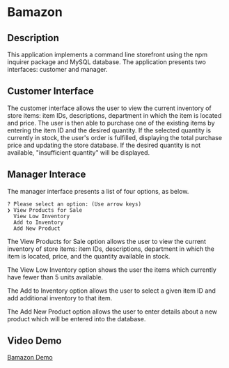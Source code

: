 # Bamazon

## Description
This application implements a command line storefront using the npm inquirer package and MySQL database. The application presents two interfaces: customer and manager.


## Customer Interface
The customer interface allows the user to view the current inventory of store items: item IDs, descriptions, department in which the item is located and price. The user is then able to purchase one of the existing items by entering the item ID and the desired quantity. If the selected quantity is currently in stock, the user's order is fulfilled, displaying the total purchase price and updating the store database. If the desired quantity is not available, "insufficient quantity" will be displayed.

## Manager Interace
The manager interface presents a list of four options, as below.

```
? Please select an option: (Use arrow keys)
❯ View Products for Sale 
  View Low Inventory 
  Add to Inventory 
  Add New Product
```

The View Products for Sale option allows the user to view the current inventory of store items: item IDs, descriptions, department in which the item is located, price, and the quantity available in stock.

The View Low Inventory option shows the user the items which currently have fewer than 5 units available.

The Add to Inventory option allows the user to select a given item ID and add additional inventory to that item.

The Add New Product option allows the user to enter details about a new product which will be entered into the database.


## Video Demo
[Bamazon Demo](https://youtu.be/ynMsoxrqNn0)